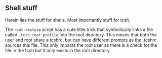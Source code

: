 ## Shell stuff

Herein lies the stuff for shells. Most importantly stuff for tcsh. 

The `root-restore` script has a cute little trick that symbolically links a file called `.tcsh_root_profile` into the root directory. This means that both the user and root share a tcshrc, but can have different prompts as the .tcshrc sources this file. This only impacts the root user as there is a check for the file in the tcsh but it only exists in the root directory. 

